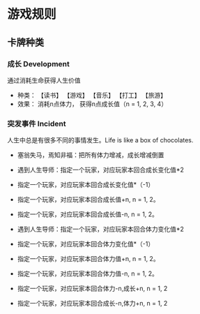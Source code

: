 # 游戏规则

## 卡牌种类

### 成长 Development

通过消耗生命获得人生价值

- 种类： 【读书】 【游戏】 【音乐】 【打工】 【旅游】
- 效果： 消耗n点体力， 获得n点成长值（n = 1, 2, 3, 4）

### 突发事件 Incident

人生中总是有很多不同的事情发生。Life is like a box of chocolates.

- 塞翁失马，焉知非福：把所有体力增减，成长增减倒置

- 遇到人生导师：指定一个玩家，对应玩家本回合成长变化值*2
- 指定一个玩家，对应玩家本回合成长变化值*（-1）
- 指定一个玩家，对应玩家本回合成长值+n, n = 1, 2。
- 指定一个玩家，对应玩家本回合成长值-n, n = 1, 2。

- 遇到人生导师：指定一个玩家，对应玩家本回合体力变化值*2
- 指定一个玩家，对应玩家本回合体力变化值*（-1）
- 指定一个玩家，对应玩家本回合体力值+n, n = 1, 2。
- 指定一个玩家，对应玩家本回合体力值-n, n = 1, 2。

- 指定一个玩家，对应玩家本回合体力-n,成长+n, n = 1, 2
- 指定一个玩家，对应玩家本回合成长-n,体力+n, n = 1, 2

